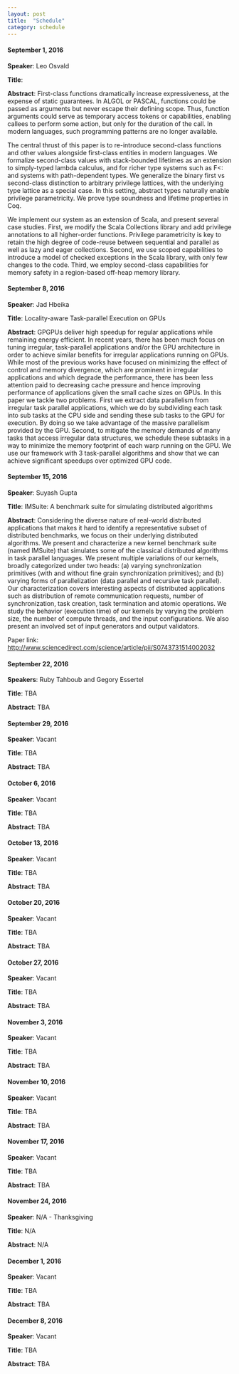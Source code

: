 ```yaml
---
layout: post
title:  "Schedule"
category: schedule
---
```


#### September 1, 2016 ####
**Speaker**: Leo Osvald

**Title**: 

**Abstract**: First-class functions dramatically increase expressiveness, at the expense of static guarantees. In ALGOL or PASCAL, functions could be passed as arguments but never escape their defining scope. Thus, function arguments could serve as temporary access tokens or capabilities, enabling callees to perform some action, but only for the duration of the call. In modern languages, such programming patterns are no longer available.

The central thrust of this paper is to re-introduce second-class functions and other values alongside first-class entities in modern languages. We formalize second-class values with stack-bounded lifetimes as an extension to simply-typed lambda calculus, and for richer type systems such as F<: and systems with path-dependent types. We generalize the binary first vs second-class distinction to arbitrary privilege lattices, with the underlying type lattice as a special case. In this setting, abstract types naturally enable privilege parametricity. We prove type soundness and lifetime properties in Coq.

We implement our system as an extension of Scala, and present several case studies. First, we modify the Scala Collections library and add privilege annotations to all higher-order functions. Privilege parametricity is key to retain the high degree of code-reuse between sequential and parallel as well as lazy and eager collections. Second, we use scoped capabilities to introduce a model of checked exceptions in the Scala library, with only few changes to the code. Third, we employ second-class capabilities for memory safety in a region-based off-heap memory library.


#### September 8, 2016 ####
**Speaker**: Jad Hbeika

**Title**: Locality-aware Task-parallel Execution on GPUs

**Abstract**: 
GPGPUs deliver high speedup for regular applications while remaining energy efficient. In recent years, there has been much focus on tuning irregular, task-parallel applications and/or the GPU architecture in order to achieve similar benefits for irregular applications running on GPUs. While most of the previous works have focused on minimizing the effect of control and memory divergence, which are prominent in irregular applications and which degrade the performance, there has been less attention paid to decreasing cache pressure and hence improving performance of applications given the small cache sizes on GPUs. In this paper we tackle two problems. First we extract data parallelism from irregular task parallel applications, which we do by subdividing each task into sub tasks at the CPU side and sending these sub tasks to the GPU for execution. By doing so we take advantage of the massive parallelism provided by the GPU. Second, to mitigate the memory demands of many tasks that access irregular data structures, we schedule these subtasks in a way to minimize the memory footprint of each warp running on the GPU. We use our framework with 3 task-parallel algorithms and show that we can achieve significant speedups over optimized GPU code.

#### September 15, 2016 ####
**Speaker**: Suyash Gupta

**Title**: IMSuite: A benchmark suite for simulating distributed algorithms

**Abstract**:
Considering the diverse nature of real-world distributed applications that makes it hard to identify a representative subset of distributed benchmarks, we focus on their underlying distributed algorithms. We present and characterize a new kernel benchmark suite (named IMSuite) that simulates some of the classical distributed algorithms in task parallel languages. We present multiple variations of our kernels, broadly categorized under two heads: (a) varying synchronization primitives (with and without fine grain synchronization primitives); and (b) varying forms of parallelization (data parallel and recursive task parallel). Our characterization covers interesting aspects of distributed applications such as distribution of remote communication requests, number of synchronization, task creation, task termination and atomic operations. We study the behavior (execution time) of our kernels by varying the problem size, the number of compute threads, and the input configurations. We also present an involved set of input generators and output validators.

Paper link: http://www.sciencedirect.com/science/article/pii/S0743731514002032

#### September 22, 2016 ####
**Speakers**: Ruby Tahboub and Gegory Essertel

**Title**: TBA

**Abstract**:
TBA

#### September 29, 2016 ####
**Speaker**: Vacant

**Title**: TBA

**Abstract**: TBA

#### October 6, 2016 ####
**Speaker**: Vacant

**Title**: TBA

**Abstract**: TBA

#### October 13, 2016 ####
**Speaker**: Vacant

**Title**: TBA

**Abstract**: TBA

#### October 20, 2016 ####
**Speaker**: Vacant

**Title**: TBA

**Abstract**: TBA

#### October 27, 2016 ####
**Speaker**: Vacant

**Title**: TBA

**Abstract**: TBA

#### November 3, 2016 ####
**Speaker**: Vacant

**Title**: TBA

**Abstract**: TBA

#### November 10, 2016 ####
**Speaker**: Vacant

**Title**: TBA

**Abstract**: TBA

#### November 17, 2016 ####
**Speaker**: Vacant

**Title**: TBA

**Abstract**: TBA

#### November 24, 2016 ####
**Speaker**: N/A - Thanksgiving

**Title**: N/A

**Abstract**: N/A

#### December 1, 2016 ####
**Speaker**: Vacant

**Title**: TBA

**Abstract**: TBA

#### December 8, 2016 ####
**Speaker**: Vacant

**Title**: TBA

**Abstract**: TBA
